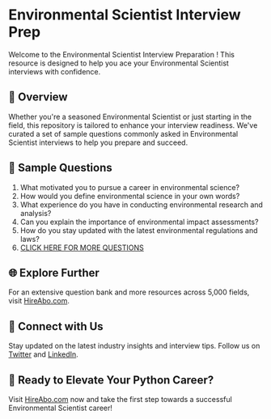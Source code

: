 # Environmental Scientist Interview Prep

Welcome to the Environmental Scientist Interview Preparation ! This resource is designed to help you ace your Environmental Scientist interviews with confidence.

## 🚀 Overview

Whether you're a seasoned Environmental Scientist or just starting in the field, this repository is tailored to enhance your interview readiness. We've curated a set of sample questions commonly asked in Environmental Scientist interviews to help you prepare and succeed.

## 📝 Sample Questions

1. What motivated you to pursue a career in environmental science?
2. How would you define environmental science in your own words?
3. What experience do you have in conducting environmental research and analysis?
4. Can you explain the importance of environmental impact assessments?
5. How do you stay updated with the latest environmental regulations and laws?
6. [CLICK HERE FOR MORE QUESTIONS](https://hireabo.com/job/10_1_0/Environmental%20Scientist)

## 🌐 Explore Further

For an extensive question bank and more resources across 5,000 fields, visit [HireAbo.com](https://www.hireabo.com).

## 📱 Connect with Us

Stay updated on the latest industry insights and interview tips. Follow us on [Twitter](https://twitter.com/hireabo) and [LinkedIn](https://www.linkedin.com/in/hire-abo-3609972a8/).

## 🚀 Ready to Elevate Your Python Career?

Visit [HireAbo.com](https://www.hireabo.com) now and take the first step towards a successful Environmental Scientist career!